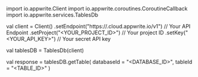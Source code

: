 import io.appwrite.Client
import io.appwrite.coroutines.CoroutineCallback
import io.appwrite.services.TablesDb

val client = Client()
    .setEndpoint("https://<REGION>.cloud.appwrite.io/v1") // Your API Endpoint
    .setProject("<YOUR_PROJECT_ID>") // Your project ID
    .setKey("<YOUR_API_KEY>") // Your secret API key

val tablesDB = TablesDb(client)

val response = tablesDB.getTable(
    databaseId = "<DATABASE_ID>",
    tableId = "<TABLE_ID>"
)
